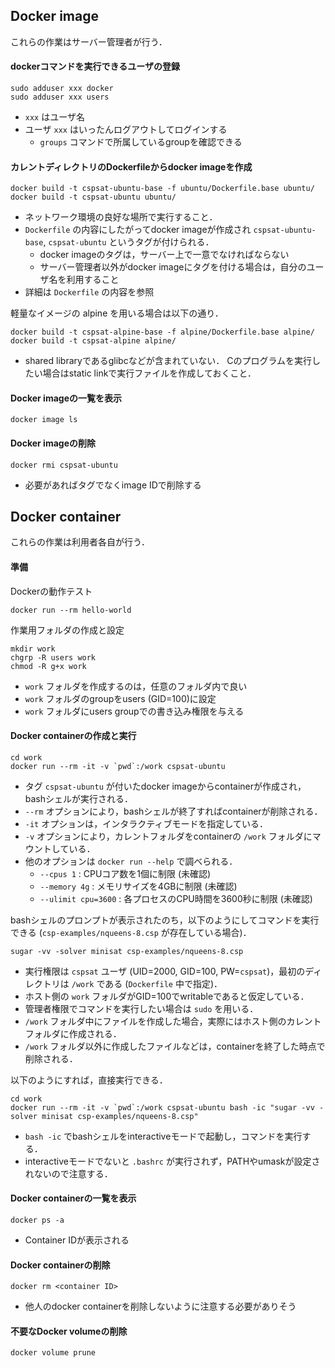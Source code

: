 ## Docker image

これらの作業はサーバー管理者が行う．

#### dockerコマンドを実行できるユーザの登録

```
sudo adduser xxx docker
sudo adduser xxx users
```

- `xxx` はユーザ名
- ユーザ `xxx` はいったんログアウトしてログインする
    - `groups` コマンドで所属しているgroupを確認できる

#### カレントディレクトリのDockerfileからdocker imageを作成

```
docker build -t cspsat-ubuntu-base -f ubuntu/Dockerfile.base ubuntu/
docker build -t cspsat-ubuntu ubuntu/
```

- ネットワーク環境の良好な場所で実行すること．
- `Dockerfile` の内容にしたがってdocker imageが作成され `cspsat-ubuntu-base`, `cspsat-ubuntu` というタグが付けられる．
    - docker imageのタグは，サーバー上で一意でなければならない
    - サーバー管理者以外がdocker imageにタグを付ける場合は，自分のユーザ名を利用すること
- 詳細は `Dockerfile` の内容を参照

軽量なイメージの alpine を用いる場合は以下の通り．

```
docker build -t cspsat-alpine-base -f alpine/Dockerfile.base alpine/
docker build -t cspsat-alpine alpine/
```

- shared libraryであるglibcなどが含まれていない．
  Cのプログラムを実行したい場合はstatic linkで実行ファイルを作成しておくこと．

#### Docker imageの一覧を表示

```
docker image ls
```

#### Docker imageの削除

```
docker rmi cspsat-ubuntu
```

- 必要があればタグでなくimage IDで削除する

## Docker container

これらの作業は利用者各自が行う．

#### 準備

Dockerの動作テスト

```
docker run --rm hello-world
```

作業用フォルダの作成と設定

```
mkdir work
chgrp -R users work
chmod -R g+x work
```

- `work` フォルダを作成するのは，任意のフォルダ内で良い
- `work` フォルダのgroupをusers (GID=100)に設定
- `work` フォルダにusers groupでの書き込み権限を与える

#### Docker containerの作成と実行

```
cd work
docker run --rm -it -v `pwd`:/work cspsat-ubuntu
```

- タグ `cspsat-ubuntu` が付いたdocker imageからcontainerが作成され，bashシェルが実行される．
- `--rm`  オプションにより，bashシェルが終了すればcontainerが削除される．
- `-it` オプションは，インタラクティブモードを指定している．
- `-v`  オプションにより，カレントフォルダをcontainerの `/work` フォルダにマウントしている．
- 他のオプションは `docker run --help` で調べられる．
    - `--cpus 1` : CPUコア数を1個に制限 (未確認)
    - `--memory 4g` : メモリサイズを4GBに制限 (未確認)
    - `--ulimit cpu=3600` : 各プロセスのCPU時間を3600秒に制限 (未確認)

bashシェルのプロンプトが表示されたのち，以下のようにしてコマンドを実行できる
(`csp-examples/nqueens-8.csp` が存在している場合)．

```
sugar -vv -solver minisat csp-examples/nqueens-8.csp
```

- 実行権限は `cspsat` ユーザ (UID=2000, GID=100, PW=`cspsat`)，最初のディレクトリは `/work` である
  (`Dockerfile` 中で指定)．
- ホスト側の `work` フォルダがGID=100でwritableであると仮定している．
- 管理者権限でコマンドを実行したい場合は `sudo` を用いる．
- `/work` フォルダ中にファイルを作成した場合，実際にはホスト側のカレントフォルダに作成される．
- `/work` フォルダ以外に作成したファイルなどは，containerを終了した時点で削除される．

以下のようにすれば，直接実行できる．

```
cd work
docker run --rm -it -v `pwd`:/work cspsat-ubuntu bash -ic "sugar -vv -solver minisat csp-examples/nqueens-8.csp"
```

- `bash -ic` でbashシェルをinteractiveモードで起動し，コマンドを実行する．
- interactiveモードでないと `.bashrc` が実行されず，PATHやumaskが設定されないので注意する．

#### Docker containerの一覧を表示

```
docker ps -a
```

- Container IDが表示される

#### Docker containerの削除

```
docker rm <container ID>
```

- 他人のdocker containerを削除しないように注意する必要がありそう

#### 不要なDocker volumeの削除

```
docker volume prune
```

